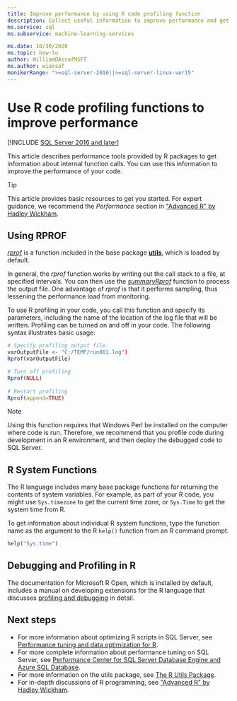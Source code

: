 ```yaml
---
title: Improve performance by using R code profiling function
description: Collect useful information to improve performance and get faster results on R computations on SQL Server by using R profiling functions. The *rprof* function collects and returns information about internal function calls.
ms.service: sql
ms.subservice: machine-learning-services

ms.date: 10/30/2020 
ms.topic: how-to
author: WilliamDAssafMSFT
ms.author: wiassaf
monikerRange: ">=sql-server-2016||>=sql-server-linux-ver15"
---
```

# Use R code profiling functions to improve performance
[!INCLUDE [SQL Server 2016 and later](../../includes/applies-to-version/sqlserver2016.md)]

This article describes performance tools provided by R packages to get information about internal function calls. You can use this information to improve the performance of your code.

> [!TIP]
> This article provides basic resources to get you started. For expert guidance, we recommend the *Performance* section in ["Advanced R" by Hadley Wickham](http://adv-r.had.co.nz).

## Using RPROF

[*rprof*](https://www.rdocumentation.org/packages/utils/versions/3.5.1/topics/Rprof) is a function included in the base package [**utils**](https://www.rdocumentation.org/packages/utils/versions/3.5.1/topics/PkgUtils), which is loaded by default. 

In general, the *rprof* function works by writing out the call stack to a file, at specified intervals. You can then use the [*summaryRprof*](https://www.rdocumentation.org/packages/utils/versions/3.5.1/topics/summaryRprof) function to process the output file. One advantage of *rprof* is that it performs sampling, thus lessening the performance load from monitoring.

To use R profiling in your code, you call this function and specify its parameters, including the name of the location of the log file that will be written. Profiling can be turned on and off in your code. The following syntax illustrates basic usage: 

```R
# Specify profiling output file.
varOutputFile <- "C:/TEMP/run001.log")
Rprof(varOutputFile)

# Turn off profiling
Rprof(NULL)
    
# Restart profiling
Rprof(append=TRUE)
```

> [!NOTE]
> Using this function requires that Windows Perl be installed on the computer where code is run. Therefore, we recommend that you profile code during development in an R environment, and then deploy the debugged code to SQL Server.  


## R System Functions

The R language includes many base package functions for returning the contents of system variables. For example, as part of your R code, you might use `Sys.timezone` to get the current time zone, or `Sys.Time` to get the system time from R. 

To get information about individual R system functions, type the function name as the argument to the R `help()` function from an R command prompt.

```R
help("Sys.time")
```

## Debugging and Profiling in R

The documentation for Microsoft R Open, which is installed by default, includes a manual on developing extensions for the R language that discusses [profiling and debugging](https://cran.r-project.org/doc/manuals/r-release/R-exts.html#Debugging) in detail.

## Next steps

+ For more information about optimizing R scripts in SQL Server, see [Performance tuning and data optimization for R](r-and-data-optimization-r-services.md).
+ For more complete information about performance tuning on SQL Server, see [Performance Center for SQL Server Database Engine and Azure SQL Database](../../relational-databases/performance/performance-center-for-sql-server-database-engine-and-azure-sql-database.md).
+ For more information on the utils package, see [The R Utils Package](https://www.rdocumentation.org/packages/utils/versions/3.5.1/topics/PkgUtils).
+ For in-depth discussions of R programming, see ["Advanced R" by Hadley Wickham](http://adv-r.had.co.nz).
